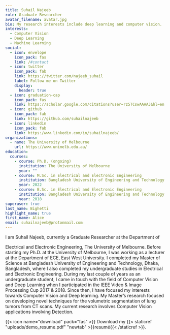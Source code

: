 ```yaml
---
title: Suhail Najeeb
role: Graduate Researcher
avatar_filename: avatar.jpg
bio: My research interests include deep learning and computer vision.
interests:
  - Computer Vision
  - Deep Learning
  - Machine Learning
social:
  - icon: envelope
    icon_pack: fas
    link: /#contact
  - icon: twitter
    icon_pack: fab
    link: https://twitter.com/najeeb_suhail
    label: Follow me on Twitter
    display:
      header: true
  - icon: graduation-cap
    icon_pack: fas
    link: https://scholar.google.com/citations?user=rz5TCswAAAAJ&hl=en
  - icon: github
    icon_pack: fab
    link: https://github.com/suhailnajeeb
  - icon: linkedin
    icon_pack: fab
    link: https:/www.linkedin.com/in/suhailnajeeb/
organizations:
  - name: The University of Melbourne
    url: https://www.unimelb.edu.au/
education:
  courses:
    - course: Ph.D. (ongoing)
      institution: The University of Melbourne
      year: ""
    - course: M.Sc. in Electrical and Electronic Engineering
      institution: Bangladesh University of Engineering and Technology
      year: 2022
    - course: B.Sc. in Electrical and Electronic Engineering
      institution: Bangladesh University of Engineering and Technology
      year: 2018
superuser: true
last_name: Bighetti
highlight_name: true
first_name: Alice
email: suhailnajeeb@protonmail.com
---
```

I am Suhail Najeeb, currently a Graduate Researcher at the Department of

Electrical and Electronic Engineering, The University of Melbourne. Before starting my Ph.D. at the University of Melbourne, I was working as a lecturer at the Department of ECE, East West University. I completed my Master of Science at Bangladesh University of Engineering and Technology, Dhaka, Bangladesh, where I also completed my undergraduate studies in Electrical and Electronic Engineering. During my last couple of years as an undergraduate student, I came in touch with the field of Computer Vision and Deep Learning when I participated in the IEEE Video & Image Processing Cup 2017 & 2018. Since then, I have focused my interests towards Computer Vision and Deep learning. My Master’s research focused on developing novel techniques for the volumetric segmentation of lung tumors from CT scans. My current research involves Computer Vision applications involving Detection. 

{{< icon name="download" pack="fas" >}} Download my {{< staticref "uploads/demo_resume.pdf" "newtab" >}}resumé{{< /staticref >}}.